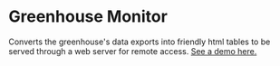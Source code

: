 # Greenhouse Monitor
Converts the greenhouse's data exports into friendly html tables to be served through a web server for remote access. [See a demo here.](https://rose.systems/greenhouse-monitor/)
